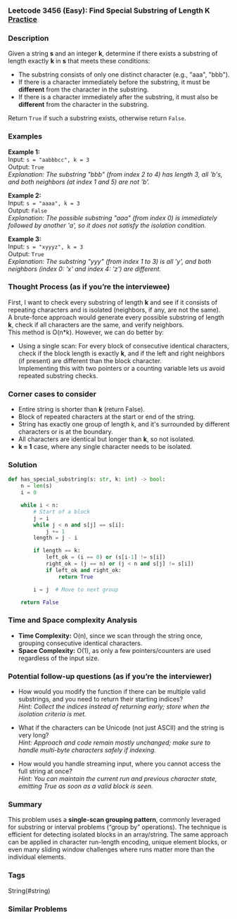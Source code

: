### Leetcode 3456 (Easy): Find Special Substring of Length K [Practice](https://leetcode.com/problems/find-special-substring-of-length-k)

### Description  
Given a string **s** and an integer **k**, determine if there exists a substring of length exactly **k** in **s** that meets these conditions:
- The substring consists of only one distinct character (e.g., "aaa", "bbb").
- If there is a character immediately before the substring, it must be **different** from the character in the substring.
- If there is a character immediately after the substring, it must also be **different** from the character in the substring.

Return `True` if such a substring exists, otherwise return `False`.

### Examples  

**Example 1:**  
Input: `s = "aabbbcc", k = 3`  
Output: `True`  
*Explanation: The substring "bbb" (from index 2 to 4) has length 3, all 'b's, and both neighbors (at index 1 and 5) are not 'b'.*

**Example 2:**  
Input: `s = "aaaa", k = 3`  
Output: `False`  
*Explanation: The possible substring "aaa" (from index 0) is immediately followed by another 'a', so it does not satisfy the isolation condition.*

**Example 3:**  
Input: `s = "xyyyz", k = 3`  
Output: `True`  
*Explanation: The substring "yyy" (from index 1 to 3) is all 'y', and both neighbors (index 0: 'x' and index 4: 'z') are different.*

### Thought Process (as if you’re the interviewee)  
First, I want to check every substring of length **k** and see if it consists of repeating characters and is isolated (neighbors, if any, are not the same).  
A brute-force approach would generate every possible substring of length **k**, check if all characters are the same, and verify neighbors.  
This method is O(n*k). However, we can do better by:
- Using a single scan: For every block of consecutive identical characters, check if the block length is exactly **k**, and if the left and right neighbors (if present) are different than the block character.  
Implementing this with two pointers or a counting variable lets us avoid repeated substring checks.

### Corner cases to consider  
- Entire string is shorter than **k** (return False).  
- Block of repeated characters at the start or end of the string.  
- String has exactly one group of length k, and it's surrounded by different characters or is at the boundary.  
- All characters are identical but longer than **k**, so not isolated.  
- **k = 1** case, where any single character needs to be isolated.

### Solution

```python
def has_special_substring(s: str, k: int) -> bool:
    n = len(s)
    i = 0

    while i < n:
        # Start of a block
        j = i
        while j < n and s[j] == s[i]:
            j += 1
        length = j - i

        if length == k:
            left_ok = (i == 0) or (s[i-1] != s[i])
            right_ok = (j == n) or (j < n and s[j] != s[i])
            if left_ok and right_ok:
                return True

        i = j  # Move to next group

    return False
```

### Time and Space complexity Analysis  

- **Time Complexity:** O(n), since we scan through the string once, grouping consecutive identical characters.
- **Space Complexity:** O(1), as only a few pointers/counters are used regardless of the input size.

### Potential follow-up questions (as if you’re the interviewer)  

- How would you modify the function if there can be multiple valid substrings, and you need to return their starting indices?  
  *Hint: Collect the indices instead of returning early; store when the isolation criteria is met.*

- What if the characters can be Unicode (not just ASCII) and the string is very long?  
  *Hint: Approach and code remain mostly unchanged; make sure to handle multi-byte characters safely if indexing.*

- How would you handle streaming input, where you cannot access the full string at once?  
  *Hint: You can maintain the current run and previous character state, emitting True as soon as a valid block is seen.*

### Summary
This problem uses a **single-scan grouping pattern**, commonly leveraged for substring or interval problems (“group by” operations). The technique is efficient for detecting isolated blocks in an array/string. The same approach can be applied in character run-length encoding, unique element blocks, or even many sliding window challenges where runs matter more than the individual elements.

### Tags
String(#string)

### Similar Problems
